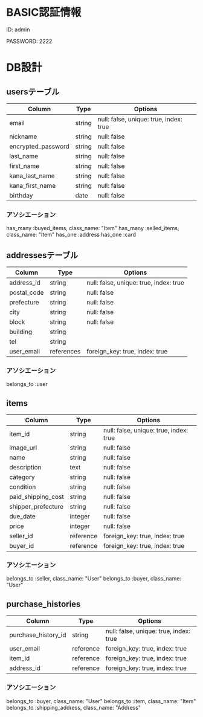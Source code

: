 # BASIC認証情報  
ID: admin

PASSWORD: 2222


# DB設計
## usersテーブル
|Column|Type|Options|
|------|----|-------|
|email|string|null: false, unique: true, index: true|
|nickname|string|null: false|
|encrypted_password|string|null: false|
|last_name|string|null: false|
|first_name|string|null: false|
|kana_last_name|string|null: false|
|kana_first_name|string|null: false|
|birthday|date|null: false|
### アソシエーション
 has_many :buyed_items, class_name: "Item"
 has_many :selled_items, class_name: "Item"
 has_one :address
 has_one :card


## addressesテーブル
|Column|Type|Options|
|------|----|-------|
|address_id|string|null: false, unique: true, index: true|
|postal_code|string|null: false|
|prefecture|string|null: false|
|city|string|null: false|
|block|string|null: false|
|building|string||
|tel|string||
|user_email|references|foreign_key: true, index: true|
### アソシエーション
belongs_to :user


## items
|Column|Type|Options|
|------|----|-------|
|item_id|string|null: false, unique: true, index: true|
|image_url|string|null: false|
|name|string|null: false|
|description|text|null: false|
|category|string|null: false|
|condition|string|null: false|
|paid_shipping_cost|string|null: false|
|shipper_prefecture|string|null: false|
|due_date|integer|null: false|
|price|integer|null: false|
|seller_id|reference|foreign_key: true, index: true|
|buyer_id|reference|foreign_key: true, index: true|
### アソシエーション
 belongs_to :seller, class_name: "User"
 belongs_to :buyer, class_name: "User"
 
## purchase_histories
|Column|Type|Options|
|------|----|-------|
|purchase_history_id|string|null: false, unique: true, index: true|
|user_email|reference|foreign_key: true, index: true|
|item_id|reference|foreign_key: true, index: true|
|address_id|reference|foreign_key: true, index: true|
### アソシエーション
 belongs_to :buyer, class_name: "User"
 belongs_to :item, class_name: "Item"
 belongs_to :shipping_address, class_name: "Address"
 




